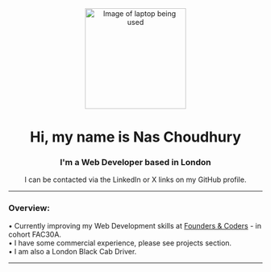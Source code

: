 <div align="center">
  <img src="https://media.giphy.com/media/bGgsc5mWoryfgKBx1u/giphy.gif" alt="Image of laptop being used" width="200">
</div>
<h1 align="center">Hi, my name is Nas Choudhury</h1>
<h3 align="center">I'm a Web Developer based in London</h3>
<p align="center">I can be contacted via the LinkedIn or X links on my GitHub profile.</p>
<hr>

<h3>Overview:</h3>
• Currently improving my Web Development skills at <a href="https://www.foundersandcoders.com" target="_blank">Founders & Coders</a> - in cohort FAC30A. <br>
• I have some commercial experience, please see projects section. <br>
• I am also a London Black Cab Driver.

<hr>


<!--
**nascho/nascho** is a ✨ _special_ ✨ repository because its `README.md` (this file) appears on your GitHub profile.

Here are some ideas to get you started:

- 🔭 I’m currently working on ...
- 🌱 I’m currently learning ...
- 👯 I’m looking to collaborate on ...
- 🤔 I’m looking for help with ...
- 💬 Ask me about ...
- 📫 How to reach me: ...
- 😄 Pronouns: ...
- ⚡ Fun fact: ...
-->
